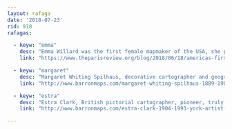 ```yaml
---
layout: rafaga
date: '2018-07-23'
rid: 918
rafagas:

  - keyw: "emma"
    desc: "Emma Willard was the first female mapmaker of the USA, she published the first USA history atlas where she made twelve maps as infographics"
    link: "https://www.theparisreview.org/blog/2018/06/18/americas-first-female-mapmaker/"

  - keyw: "margaret"
    desc: "Margaret Whiting Spilhaus, decorative cartographer and geography and history teacher, demonstrated how maps can be used as a pedagogic tool at primary schools"
    link: "http://www.barronmaps.com/margaret-whiting-spilhaus-1889-1981-doorstep-baby-to-decorative-cartographer/"

  - keyw: "estra"
    desc: "Estra Clark, British pictorial cartographer, pioneer, truly independent, artist, teacher, born at York, her cartography legacy are five exquisite designed maps"
    link: "http://www.barronmaps.com/estra-clark-1904-1993-york-artist-and-pictorial-cartographer/"

---
```


